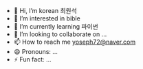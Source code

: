 - 👋 Hi, I’m korean 최원석 
- 👀 I’m interested in bible
- 🌱 I’m currently learning 파이썬
- 💞️ I’m looking to collaborate on ...
- 📫 How to reach me yoseph72@naver.com
- 😄 Pronouns: ...
- ⚡ Fun fact: ...

<!---
choiwonserk/choiwonserk is a ✨ special ✨ repository because its `README.md` (this file) appears on your GitHub profile.
You can click the Preview link to take a look at your changes.
--->
